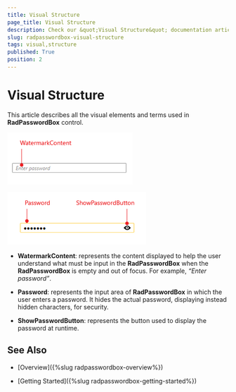 ```yaml
---
title: Visual Structure
page_title: Visual Structure
description: Check our &quot;Visual Structure&quot; documentation article for the RadPasswordBox WPF control.
slug: radpasswordbox-visual-structure
tags: visual,structure
published: True
position: 2
---
```


# Visual Structure

This article describes all the visual elements and terms used in __RadPasswordBox__ control. 

![RadPasswordBox Visual Structure](images/RadPasswordBox_VisualStructure_0.png)

![RadPasswordBox Visual Structure](images/RadPasswordBox_VisualStructure_1.png)

* __WatermarkContent__: represents the content displayed to help the user understand what must be input in the __RadPasswordBox__ when the __RadPasswordBox__ is empty and out of focus. For example, _“Enter password”_. 

* __Password__: represents the input area of __RadPasswordBox__ in which the user enters a password. It hides the actual password, displaying instead hidden characters, for security.

* __ShowPasswordButton__: represents the button used to display the password at runtime.

## See Also

 * [Overview]({%slug radpasswordbox-overview%})

 * [Getting Started]({%slug radpasswordbox-getting-started%})